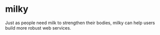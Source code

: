 # milky
Just as people need milk to strengthen their bodies, milky can help users build more robust web services.
